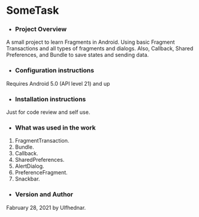 # SomeTask
* ### Project Overview
A small project to learn Fragments in Android. Using basic Fragment Transactions and all types of fragments and dialogs.
Also, Callback, Shared Preferences, and Bundle to save states and sending data.
* ### Configuration instructions
Requires Android 5.0 (API level 21) and up
* ### Installation instructions
Just for code review and self use. 
* ### What was used in the work
1. FragmentTransaction.
2. Bundle.
3. Callback.
4. SharedPreferences.
5. AlertDialog.
6. PreferenceFragment.
7. Snackbar.
* ### Version and Author
Fabruary 28, 2021 by Ulfhednar.
